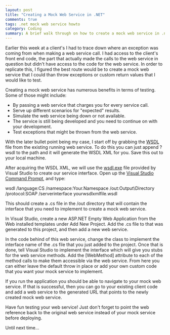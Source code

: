 ```yaml
---
layout: post
title: "Creating a Mock Web Service in .NET"
comments: true
tags: .net mock web service howto
category: Coding
summary: A brief walk through on how to create a mock web service in .net
---
```


Earlier this week at a client's I had to trace down where an exception was coming from when making a web service call. I had access to the client's front end code, the part that actually made the calls to the web service in question but didn't have access to the code for the web service. In order to replicate this, I figured the best route would be to create a mock web service that I could than throw exceptions or custom return values that I would like to test. 

Creating a mock web service has numerous benefits in terms of testing. Some of those might include: 

* By passing a web service that charges you for every service call.
* Serve up different scenarios for "expected" results.
* Simulate the web service being down or not available.   
* The service is still being developed and you need to continue on with your development.
* Test exceptions that might be thrown from the web service. 

With the later bullet point being my case, I start off by grabbing the [WSDL](http://en.wikipedia.org/wiki/Web_Services_Description_Language) file from the existing running web service. To do this you can just append ?wsdl to the path and it will generate the WSDL XML for you. Save this out to your local machine. 

After acquiring the WSDL XML, we will use the [wsdl.exe](http://msdn.microsoft.com/en-us/library/7h3ystb6.aspx) file provided by Visual Studio to create our service interface. Open up the [Visual Studio Command Prompt](http://msdn.microsoft.com/en-us/library/ms229859.aspx), and type:

wsdl /language:CS /namespace:Your.Namespace /out:Output\Directory /protocol:SOAP /serverinterface yourwsdlxmlfile.wsdl

This should create a .cs file in the /out directory that will contain the interface that you need to implement to create a mock web service. 

In Visual Studio, create a new ASP.NET Empty Web Application from the Web installed templates under Add New Project. Add the .cs file to that was generated to this project, and then add a new web service. 

In the code behind of this web service, change the class to implement the interface name of the .cs file that you just added to the project. Once that is done, tell Visual Studio to implement the interface which will give you stubs for the web service methods. Add the [WebMethod] attribute to each of the method calls to make them accessible via the web service. From here you can either leave the default throw in place or add your own custom code that you want your mock service to implement. 

If you run the application you should be able to navigate to your mock web service. If that is successful, then you can go to your existing client code and add a web service to the generated URL that points to the newly created mock web service. 

Have fun testing your web service! Just don't forget to point the web reference back to the original web service instead of your mock service before deploying. 

Until next time...
